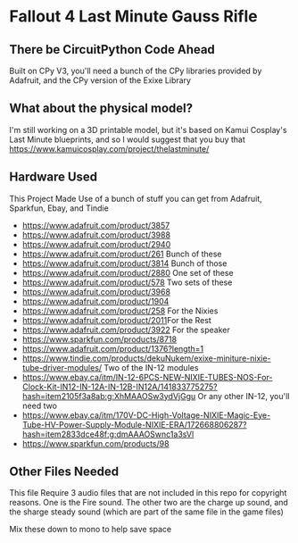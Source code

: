 # Fallout 4 Last Minute Gauss Rifle

## There be CircuitPython Code Ahead

Built on CPy V3, you'll need a bunch of the CPy libraries provided by Adafruit, and the CPy version of the Exixe Library

## What about the physical model?

I'm still working on a 3D printable model, but it's based on Kamui Cosplay's Last Minute blueprints, and so I would suggest that you buy that
<https://www.kamuicosplay.com/project/thelastminute/>

## Hardware Used

This Project Made Use of a bunch of stuff you can get from Adafruit, Sparkfun, Ebay, and Tindie
* <https://www.adafruit.com/product/3857>
* <https://www.adafruit.com/product/3988>
* <https://www.adafruit.com/product/2940>
* <https://www.adafruit.com/product/261> Bunch of these
* <https://www.adafruit.com/product/3814> Bunch of those
* <https://www.adafruit.com/product/2880> One set of these
* <https://www.adafruit.com/product/578> Two sets of these
* <https://www.adafruit.com/product/3968>
* <https://www.adafruit.com/product/1904>
* <https://www.adafruit.com/product/258> For the Nixies
* <https://www.adafruit.com/product/2011>For the Rest
* <https://www.adafruit.com/product/3922> For the speaker
* <https://www.sparkfun.com/products/8718>
* <https://www.adafruit.com/product/1376?length=1>
* <https://www.tindie.com/products/dekuNukem/exixe-miniture-nixie-tube-driver-modules/> Two of the IN-12 modules
* <https://www.ebay.ca/itm/IN-12-6PCS-NEW-NIXIE-TUBES-NOS-For-Clock-Kit-IN12-IN-12A-IN-12B-IN12A/141833775275?hash=item2105f3a8ab:g:XhMAAOSw3ydVjGgu> Or any other IN-12, you'll need two
* <https://www.ebay.ca/itm/170V-DC-High-Voltage-NIXIE-Magic-Eye-Tube-HV-Power-Supply-Module-NIXIE-ERA/172668806287?hash=item2833dce48f:g:dmAAAOSwnc1a3sVl>
* <https://www.sparkfun.com/products/98>

## Other Files Needed

This file Require 3 audio files that are not included in this repo for copyright reasons. One is the Fire sound. The other two are the charge up sound, and the sharge steady sound (which are part of the same file in the game files)

Mix these down to mono to help save space